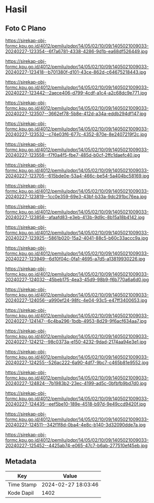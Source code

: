 # Hasil

## Foto C Plano

https://sirekap-obj-formc.kpu.go.id/4012/pemilu/pdpr/14/05/02/10/09/1405021009033-20240227-123354--6f7a6781-4338-4286-9d1b-ea68df526449.jpg

https://sirekap-obj-formc.kpu.go.id/4012/pemilu/pdpr/14/05/02/10/09/1405021009033-20240227-123418--b701380f-d101-43ce-862d-c64675218443.jpg

https://sirekap-obj-formc.kpu.go.id/4012/pemilu/pdpr/14/05/02/10/09/1405021009033-20240227-123442--2aece406-d799-4cdf-a1c4-a2c68dc9e771.jpg

https://sirekap-obj-formc.kpu.go.id/4012/pemilu/pdpr/14/05/02/10/09/1405021009033-20240227-123507--3662ef78-5b8e-412d-a34a-eddb294df147.jpg

https://sirekap-obj-formc.kpu.go.id/4012/pemilu/pdpr/14/05/02/10/09/1405021009033-20240227-123532--c74e03f6-677c-4352-870e-8e2407219f2c.jpg

https://sirekap-obj-formc.kpu.go.id/4012/pemilu/pdpr/14/05/02/10/09/1405021009033-20240227-123558--f7f0a4f5-fbe7-485d-b0cf-2ffc1daefc40.jpg

https://sirekap-obj-formc.kpu.go.id/4012/pemilu/pdpr/14/05/02/10/09/1405021009033-20240227-123705--615bde0e-53a4-466c-be54-5a404bc58169.jpg

https://sirekap-obj-formc.kpu.go.id/4012/pemilu/pdpr/14/05/02/10/09/1405021009033-20240227-123819--1cc0e359-69e3-43bf-b33a-9dc291bc76ea.jpg

https://sirekap-obj-formc.kpu.go.id/4012/pemilu/pdpr/14/05/02/10/09/1405021009033-20240227-123858--afaafd83-e3eb-413b-9d9c-8b15a18b4142.jpg

https://sirekap-obj-formc.kpu.go.id/4012/pemilu/pdpr/14/05/02/10/09/1405021009033-20240227-123925--5861b020-15a2-4041-88c5-b60c33accc9a.jpg

https://sirekap-obj-formc.kpu.go.id/4012/pemilu/pdpr/14/05/02/10/09/1405021009033-20240227-123949--6d10f04c-0fa1-4695-a7d5-a13819930226.jpg

https://sirekap-obj-formc.kpu.go.id/4012/pemilu/pdpr/14/05/02/10/09/1405021009033-20240227-124032--45beb175-4ea3-45d9-98b9-f6b770a6a6d0.jpg

https://sirekap-obj-formc.kpu.go.id/4012/pemilu/pdpr/14/05/02/10/09/1405021009033-20240227-124056--a990ef24-98fc-4e04-93c5-e47ff3400653.jpg

https://sirekap-obj-formc.kpu.go.id/4012/pemilu/pdpr/14/05/02/10/09/1405021009033-20240227-124147--6c4ba296-1bdb-4953-8d29-9f6acf634aa7.jpg

https://sirekap-obj-formc.kpu.go.id/4012/pemilu/pdpr/14/05/02/10/09/1405021009033-20240227-124212--98c0373a-e150-4232-9dad-2174aa94e3e1.jpg

https://sirekap-obj-formc.kpu.go.id/4012/pemilu/pdpr/14/05/02/10/09/1405021009033-20240227-124255--526ac222-6a90-4df7-9bc7-c465b81e9552.jpg

https://sirekap-obj-formc.kpu.go.id/4012/pemilu/pdpr/14/05/02/10/09/1405021009033-20240227-124824--7b1983b2-23ec-4199-ad5c-0bfbfb9bd7d0.jpg

https://sirekap-obj-formc.kpu.go.id/4012/pemilu/pdpr/14/05/02/10/09/1405021009033-20240227-124435--eef5be10-189e-4518-b97d-9e49ccd9420f.jpg

https://sirekap-obj-formc.kpu.go.id/4012/pemilu/pdpr/14/05/02/10/09/1405021009033-20240227-124511--342f1f8d-0ba4-4e8c-b140-3d32090dde7a.jpg

https://sirekap-obj-formc.kpu.go.id/4012/pemilu/pdpr/14/05/02/10/09/1405021009033-20240227-125452--4425ab74-e065-47c7-b6ab-277510ef45eb.jpg


## Metadata

| Key        | Value               |
| ---------- | ------------------- |
| Time Stamp | 2024-02-27 18:03:46 |
| Kode Dapil | 1402                |



